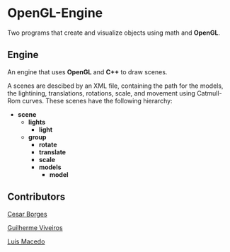 # OpenGL-Engine

Two programs that create and visualize objects using math and **OpenGL**.

## Engine

An engine that uses **OpenGL** and **C++** to draw scenes.

A scenes are descibed by an XML file, containing the path for the models, the lightining, translations, rotations, scale, and movement using Catmull-Rom curves. These scenes have the following hierarchy:

- **scene**
  - **lights**
    - **light**
  - **group**
    - **rotate**
    - **translate**
    - **scale**
    - **models**
      - **model**

## Contributors

[Cesar Borges](https://github.com/CesarAugustoBorges)

[Guilherme Viveiros](https://github.com/GuilhermeViveiros)

[Luis Macedo](https://github.com/FallenFoil)
